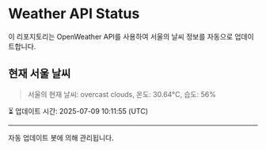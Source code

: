 
# Weather API Status

이 리포지토리는 OpenWeather API를 사용하여 서울의 날씨 정보를 자동으로 업데이트합니다.

## 현재 서울 날씨
> 서울의 현재 날씨: overcast clouds, 온도: 30.64°C, 습도: 56%

⏳ 업데이트 시간: 2025-07-09 10:11:55 (UTC)

---
자동 업데이트 봇에 의해 관리됩니다.
